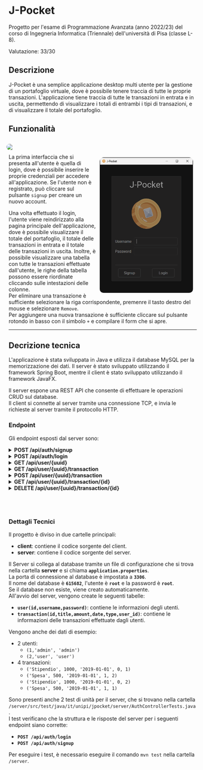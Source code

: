 # J-Pocket

Progetto per l'esame di Programmazione Avanzata (anno 2022/23) del corso di Ingegneria Informatica (Triennale) dell'università di Pisa (classe L-8).

Valutazione: 33/30

## Descrizione

J-Pocket è una semplice applicazione desktop multi utente per la gestione di un portafoglio virtuale, dove è possibile tenere traccia di tutte le proprie transazioni. L'applicazione tiene traccia di tutte le transazioni in entrata e in uscita, permettendo di visualizzare i totali di entrambi i tipi di transazioni, e di visualizzare il totale del portafoglio.

## Funzionalità

<img width="500" src="./doc/transaction.gif" align="right" style="margin:10px;border-radius:10px;"/>

<img width="250" src="./doc/auth.gif" align="right" style="margin:10px;border-radius:10px;"/>

La prima interfaccia che si presenta all'utente è quella di login, dove è possibile inserire le proprie credenziali per accedere all'applicazione. Se l'utente non è registrato, può cliccare sul pulsante `signup` per creare un nuovo account.

Una volta effettuato il login, l'utente viene reindirizzato alla pagina principale dell'applicazione, dove è possibile visualizzare il totale del portafoglio, il totale delle transazioni in entrata e il totale delle transazioni in uscita. Inoltre, è possibile visualizzare una tabella con tutte le transazioni effettuate dall'utente, le righe della tabella possono essere riordinate cliccando sulle intestazioni delle colonne.\
Per eliminare una transazione è sufficiente selezionare la riga corrispondente, premenre il tasto destro del mouse e selezionare `Remove`.\
Per aggiungere una nuova transazione è sufficiente cliccare sul pulsante rotondo in basso con il simbolo `+` e compilare il form che si apre.

<hr>

## Decrizione tecnica

L'applicazione è stata sviluppata in Java e utilizza il database MySQL per la memorizzazione dei dati.
Il server è stato sviluppato utilizzando il framework Spring Boot, mentre il client è stato sviluppato utilizzando il framework JavaFX.

Il server espone una REST API che consente di effettuare le operazioni CRUD sul database.\
Il client si connette al server tramite una connessione TCP, e invia le richieste al server tramite il protocollo HTTP.

### Endpoint

Gli endpoint esposti dal server sono:

<details>
<summary><a><b>POST /api/auth/signup</b></a></summary>

Questo endpoint consente di registrare un nuovo utente.\
Il body della richiesta deve contenere un oggetto JSON con le seguenti proprietà:

```json
{
    "username": "username",
    "password": "password"
}
```

Le possibili risposte restituite dal server sono:

 - se l'utente è stato registrato correttamente, la risposta restituita è 
**200 OK** e il body della risposta contiene un oggetto JSON contente l'ID dell'utente:
```json
{
    "id": "uuid"
}
```
 - se l'utente è già registrato, la risposta restituita è **409 CONFLICT** e il body della risposta contiene il testo:
```
Username già esistente
```

```mermaid

%%{init: { "sequence": { "mirrorActors":false }}}%%

sequenceDiagram
    participant Client
    participant Server
    Client->>Server: POST /api/auth/signup
    alt 200 OK
        Server->>Client: UUID utente
    else 409 CONFLICT
        Server->>Client: "Username già esistente"
    end
```
</details>
<details>
<summary><a><b>POST /api/auth/login</b></a></summary>

Questo endpoint consente di effettuare il login.\
Il body della richiesta deve contenere un oggetto JSON con le seguenti proprietà:

```json
{
    "username": "username",
    "password": "password"
}
```

Le possibili risposte restituite dal server sono:

 - se l'utente si è autenticato correttamente, la risposta restituita è 
**200 OK** e il body della risposta contiene un oggetto JSON contente l'ID dell'utente:

```json
{
    "id": "uuid"
}
```
 - se l'utente non è registrato, la risposta restituita è **401 UNAUTHORIZED** e il body della risposta contiene il testo:
```
Username o password errati
```

```mermaid

%%{init: { "sequence": { "mirrorActors":false }}}%%

sequenceDiagram
    participant Client
    participant Server
    Client->>Server: POST /api/auth/login
    alt 200 OK
        Server->>Client: UUID utente
    else 401 UNAUTHORIZED
        Server->>Client: "Username o password errati"
    end
```
</details>
<details>
<summary><a><b>GET /api/user/{uuid}</b></a></summary>

> **Nota**: Questo endpoint non viene utilizzato dal client, ma è stato creato per possibili implementazioni future.

Questo endpoint consente di ottenere le informazioni dell'utente e le sue transazioni effettuate.\
L'ID dell'utente deve essere passato come parametro nell'URL.\
Le possibili risposte restituite dal server sono:

 - se l'utente esiste, la risposta restituita è **200 OK** e il body della risposta contiene un oggetto JSON con le seguenti proprietà:
```json
{
    "id": "c4ba5f96-c518-4915-801d-34e9a335be8d",
    "username": "user",
    "password": "pass",
    "transactions": [
        {"id": 1},
        {"id": 2}
    ]
}
```
 - se l'utente non esiste, la risposta restituita è **404 NOT FOUND** e il body della risposta contiene il testo:
```
Utente non trovato
```

```mermaid

%%{init: { "sequence": { "mirrorActors":false }}}%%

sequenceDiagram
    participant Client
    participant Server
    Client->>Server: GET /api/user/{uuid}
    alt 200 OK
        Server->>Client: Informazioni utente
    else 404 NOT FOUND
        Server->>Client: "Utente non trovato"
    end
```
</details>

<details>
<summary><a><b>GET /api/user/{uuid}/transaction</b></a></summary>

Questo endpoint consente di ottenere tutte le transazioni effettuate dall'utente.\
L'ID dell'utente deve essere passato come parametro nell'URL.\
Le possibili risposte restituite dal server sono:

 - se l'utente esiste, la risposta restituita è **200 OK** e il body della risposta contiene un array JSON con le seguenti proprietà:
```json
[
    {
        "id": 1,
        "title": "Stipendio",
        "amount": 1000.0,
        "date": "2020-12-01T00:00:00.000+00:00",
        "type": 0
    },
    {
        "id": 2,
        "title": "Pizza",
        "amount": 6.5,
        "date": "2020-15-01T00:00:00.000+00:00",
        "type": 1
    }
]
```
 - se l'utente non esiste, la risposta restituita è **404 NOT FOUND** e il body della risposta contiene il testo:
```
Utente non trovato
```

```mermaid

%%{init: { "sequence": { "mirrorActors":false }}}%%

sequenceDiagram
	participant Client
	participant Server
	Client->>Server: GET /api/user/{uuid}/transaction
	alt 200 OK
		Server->>Client: Transazioni utente
	else 404 NOT FOUND
		Server->>Client: "Utente non trovato"
	end
```
</details>

<details>
<summary><a><b>POST /api/user/{uuid}/transaction</b></a></summary>

Questo endpoint consente di creare una nuova transazione per l'utente.\
L'ID dell'utente deve essere passato come parametro nell'URL.\
Il body della richiesta deve contenere un oggetto JSON con le seguenti proprietà:
```json
{
	"title": "Stipendio",
	"amount": 1000.0,
	"date": "2020-12-01T00:00:00.000+00:00",
	"type": 0
}
```

Le possibili risposte restituite dal server sono:

 - se l'utente esiste, la risposta restituita è **201 CREATED** e il body della risposta contiene un oggetto JSON con le seguenti proprietà:
```json
{
	"id": 1,
	"title": "Stipendio",
	"amount": 1000.0,
	"date": "2020-12-01T00:00:00.000+00:00",
	"type": 0
}
```
 - se l'utente non esiste, la risposta restituita è **404 NOT FOUND** e il body della risposta contiene il testo:
```
Utente non trovato
```

```mermaid

%%{init: { "sequence": { "mirrorActors":false }}}%%

sequenceDiagram
	participant Client
	participant Server
	Client->>Server: POST /api/user/{uuid}/transaction
	alt 201 CREATED
		Server->>Client: Informazioni transazione
	else 404 NOT FOUND
		Server->>Client: "Utente non trovato"
	end
```
</details>

<details>
<summary><a><b>GET /api/user/{uuid}/transaction/{id}</b></a></summary>

> **Nota**: Questo endpoint non viene utilizzato dal client, ma è stato creato per possibili implementazioni future.

Questo endpoint consente di ottenere le informazioni di una transazione effettuata dall'utente.\
L'ID dell'utente deve essere passato come parametro nell'URL.\
L'ID della transazione deve essere passato come parametro nell'URL.\
Le possibili risposte restituite dal server sono:

 - se l'utente e la transazione esistono, la risposta restituita è **200 OK** e il body della risposta contiene un oggetto JSON con le seguenti proprietà:
```json
{
	"id": 1,
	"title": "Stipendio",
	"amount": 1000.0,
	"date": "2020-12-01T00:00:00.000+00:00",
	"type": 0
}
```
 - se l'utente o la transazione non esistono, le risposte restituite sono **404 NOT FOUND** e i body delle risposte contiengono rispettivamente:
```
Utente non trovato
```
```
Transazione non trovata
```

```mermaid

%%{init: { "sequence": { "mirrorActors":false }}}%%

sequenceDiagram
	participant Client
	participant Server
	Client->>Server: GET /api/user/{uuid}/transaction/{id}
	alt 200 OK
		Server->>Client: Informazioni transazione
	else 404 NOT FOUND
		Server->>Client: "Utente non trovato"
	else 404 NOT FOUND
		Server->>Client: "Transazione non trovata"
	end
```
</details>

<details>
<summary><a><b>DELETE /api/user/{uuid}/transaction/{id}</b></a></summary>

Questo endpoint consente di eliminare una transazione effettuata dall'utente.\
L'ID dell'utente deve essere passato come parametro nell'URL.\
L'ID della transazione deve essere passato come parametro nell'URL.\
Le possibili risposte restituite dal server sono:

 - se l'utente e la transazione esistono, la risposta restituita è **204 NO CONTENT** e il body della risposta è vuoto.
 - se l'utente o la transazione non esistono, le risposte restituite sono **404 NOT FOUND** e i body delle risposte contiengono rispettivamente:
```
Utente non trovato
```
```
Transazione non trovata
```

```mermaid

%%{init: { "sequence": { "mirrorActors":false }}}%%

sequenceDiagram
	participant Client
	participant Server
	Client->>Server: DELETE /api/user/{uuid}/transaction/{id}
	alt 204 NO CONTENT
		Server->>Client: 
	else 404 NOT FOUND
		Server->>Client: "Utente non trovato"
	else 404 NOT FOUND
		Server->>Client: "Transazione non trovata"
	end
```
</details>

<br></br>

### Dettagli Tecnici

Il progetto è diviso in due cartelle principali:

 - **client**: contiene il codice sorgente del client.
 - **server**: contiene il codice sorgente del server.

Il Server si collega al database tramite un file di configurazione che si trova nella cartella **server** e si chiama **`application.properties`**.\
La porta di connessione al database è impostata a **`3306`**.\
Il nome del database è **`615682`**, l'utente  è **`root`** e la password è **`root`**.\
Se il database non esiste, viene creato automaticamente.\
All'avvio del server, vengono create le seguenti tabelle:
 - **`user(id,username,password)`**: contiene le informazioni degli utenti.
 - **`transaction(id,title,amount,date,type,user_id)`**: contiene le informazioni delle transazioni effettuate dagli utenti.

Vengono anche dei dati di esempio:
 - 2 utenti:
   - `(1,'admin', 'admin')`
   - `(2,'user', 'user')`
 - 4 transazioni:
   - `('Stipendio', 1000, '2019-01-01', 0, 1)`
   - `('Spesa', 500, '2019-01-01', 1, 2)`
   - `('Stipendio', 1000, '2019-01-01', 0, 2)`
   - `('Spesa', 500, '2019-01-01', 1, 1)`

Sono presenti anche 2 test di unità per il server, che si trovano nella cartella `/server/src/test/java/it/unipi/jpocket/server/AuthControllerTests.java`.\
I test verificano che la struttura e le risposte del server per i seguenti endpoint siano corrette:
 - **`POST /api/auth/login`**
 - **`POST /api/auth/signup`**
  
Per eseguire i test, è necessario eseguire il comando `mvn test` nella cartella `/server`.